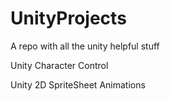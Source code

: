 # UnityProjects
A repo with all the unity helpful stuff

Unity Character Control 

Unity 2D SpriteSheet Animations 


